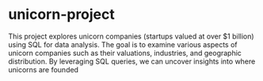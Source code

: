 # unicorn-project
This project explores unicorn companies (startups valued at over $1 billion) using SQL for data analysis. The goal is to examine various aspects of unicorn companies such as their valuations, industries, and geographic distribution. By leveraging SQL queries, we can uncover insights into where unicorns are founded
